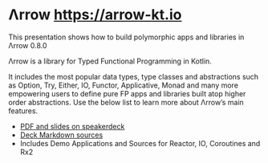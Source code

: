 # Λrrow https://arrow-kt.io

This presentation shows how to build polymorphic apps and libraries in Λrrow 0.8.0

Λrrow is a library for Typed Functional Programming in Kotlin. 

It includes the most popular data types, type classes and abstractions such as Option, Try, Either, IO, Functor, Applicative, Monad and many more empowering users to define pure FP apps and libraries built atop higher order abstractions. Use the below list to learn more about Λrrow’s main features.

- [PDF and slides on speakerdeck](https://speakerdeck.com/raulraja/arrow-architecture)
- [Deck Markdown sources](src/main/ank/README.md)
- Includes Demo Applications and Sources for Reactor, IO, Coroutines and Rx2

